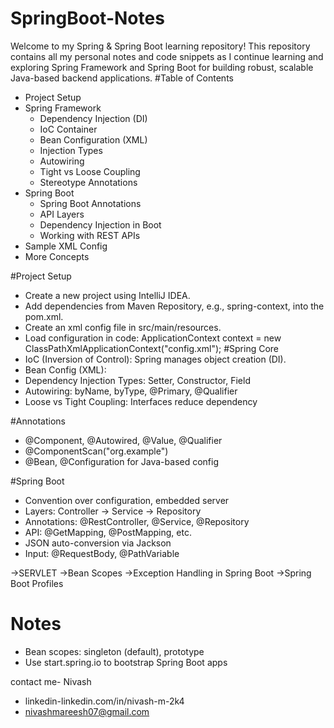 # SpringBoot-Notes
Welcome to my Spring & Spring Boot learning repository! This repository contains all my personal notes and code snippets as I continue learning and exploring Spring Framework and Spring Boot for building robust, scalable Java-based backend applications.
#Table of Contents
- Project Setup
- Spring Framework
    - Dependency Injection (DI)
    - IoC Container
    - Bean Configuration (XML)
    - Injection Types
    - Autowiring
    - Tight vs Loose Coupling
    - Stereotype Annotations
- Spring Boot
    - Spring Boot Annotations
    - API Layers
    - Dependency Injection in Boot
    - Working with REST APIs
- Sample XML Config
- More Concepts

#Project Setup
- Create a new project using IntelliJ IDEA.
- Add dependencies from Maven Repository, e.g., spring-context, into the pom.xml.
- Create an xml config file in src/main/resources.
- Load configuration in code:
      ApplicationContext context = new ClassPathXmlApplicationContext("config.xml");
#Spring Core
- IoC (Inversion of Control): Spring manages object creation (DI).
- Bean Config (XML):
        <beans>
          <bean id="student" class="org.example.Student">
            <property name="age" value="20"/>
            <property name="pan" ref="pen"/>
          </bean>
          <bean id="pen" class="org.example.Pan"/>
        </beans>
- Dependency Injection Types: Setter, Constructor, Field
- Autowiring: byName, byType, @Primary, @Qualifier
- Loose vs Tight Coupling: Interfaces reduce dependency

#Annotations
- @Component, @Autowired, @Value, @Qualifier
- @ComponentScan("org.example")
- @Bean, @Configuration for Java-based config

#Spring Boot
- Convention over configuration, embedded server
- Layers: Controller → Service → Repository
- Annotations: @RestController, @Service, @Repository
- API: @GetMapping, @PostMapping, etc.
- JSON auto-conversion via Jackson
- Input: @RequestBody, @PathVariable
  
->SERVLET
->Bean Scopes
->Exception Handling in Spring Boot
->Spring Boot Profiles
# Notes
- Bean scopes: singleton (default), prototype
- Use start.spring.io to bootstrap Spring Boot apps

 contact me-
Nivash 
- linkedin-linkedin.com/in/nivash-m-2k4  
- nivashmareesh07@gmail.com




